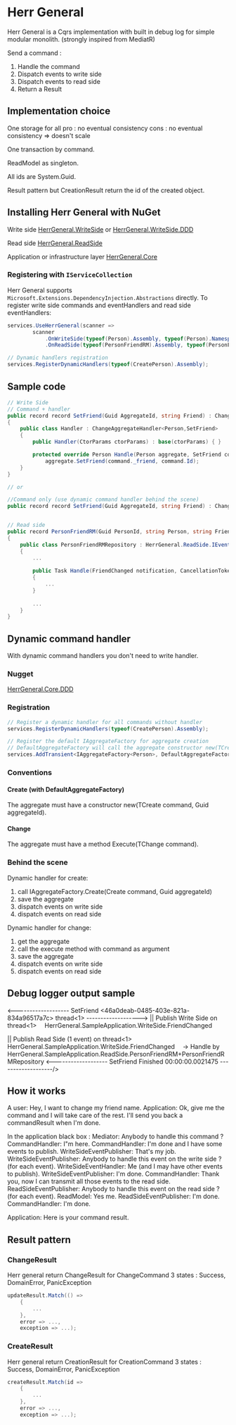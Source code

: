 # Herr General

Herr General is a Cqrs implementation with built in debug log for simple modular monolith.
(strongly inspired from MediatR)

Send a command :
1. Handle the command
2. Dispatch events to write side
3. Dispatch events to read side
4. Return a Result


## Implementation choice

One storage for all
pro : no eventual consistency
cons : no eventual consistency => doesn't scale

One transaction by command.

ReadModel as singleton.

All ids are System.Guid.

Result pattern but CreationResult return the id of the created object.


## Installing Herr General with NuGet

Write side 
    [HerrGeneral.WriteSide](https://www.nuget.org/packages/HerrGeneral.WriteSide/)
    or
    [HerrGeneral.WriteSide.DDD](https://www.nuget.org/packages/HerrGeneral.WriteSide.DDD/)
    
Read side
    [HerrGeneral.ReadSide](https://www.nuget.org/packages/HerrGeneral.ReadSide/)

Application or infrastructure layer
    [HerrGeneral.Core](https://www.nuget.org/packages/HerrGeneral.Core/)

### Registering with `IServiceCollection`

Herr General supports `Microsoft.Extensions.DependencyInjection.Abstractions` directly. 
To register write side commands and eventHandlers and read side eventHandlers:

```csharp
services.UseHerrGeneral(scanner =>
        scanner
            .OnWriteSide(typeof(Person).Assembly, typeof(Person).Namespace!)
            .OnReadSide(typeof(PersonFriendRM).Assembly, typeof(PersonFriendRM).Namespace!));

// Dynamic handlers registration
services.RegisterDynamicHandlers(typeof(CreatePerson).Assembly); 
```


## Sample code

```csharp
// Write Side
// Command + handler
public record record SetFriend(Guid AggregateId, string Friend) : Change<Person>(AggregateId)
{  
    public class Handler : ChangeAggregateHandler<Person,SetFriend>
    {
        public Handler(CtorParams ctorParams) : base(ctorParams) { }

        protected override Person Handle(Person aggregate, SetFriend command) => 
            aggregate.SetFriend(command._friend, command.Id);
    }
}

// or

//Command only (use dynamic command handler behind the scene)
public record record SetFriend(Guid AggregateId, string Friend) : Change<Person>(AggregateId);


// Read side
public record PersonFriendRM(Guid PersonId, string Person, string Friend)
{
    public class PersonFriendRMRepository : HerrGeneral.ReadSide.IEventHandler<FriendChanged>
    {
        ...
        
        public Task Handle(FriendChanged notification, CancellationToken cancellationToken)
        {
            ...           
        }
        
        ...
    }    
}
```


## Dynamic command handler

With dynamic command handlers you don't need to write handler.

### Nugget

[HerrGeneral.Core.DDD](https://www.nuget.org/packages/HerrGeneral.Core.DDD/)

### Registration

```csharp
// Register a dynamic handler for all commands without handler
services.RegisterDynamicHandlers(typeof(CreatePerson).Assembly);

// Register the default IAggregateFactory for aggregate creation
// DefaultAggregateFactory will call the aggregate constructor new(TCreateCommand command, Guid aggregateId)
services.AddTransient<IAggregateFactory<Person>, DefaultAggregateFactory<Person>>();
```

### Conventions

#### Create (with DefaultAggregateFactory)

The aggregate must have a constructor new(TCreate command, Guid aggregateId).

#### Change

The aggregate must have a method Execute(TChange command).

### Behind the scene

Dynamic handler for create:
1. call IAggregateFactory.Create(Create<TAggregate> command, Guid aggregateId)
2. save the aggregate
3. dispatch events on write side
4. dispatch events on read side

Dynamic handler for change:
1. get the aggregate
2. call the execute method with command as argument
3. save the aggregate
4. dispatch events on write side
5. dispatch events on read side


## Debug logger output sample

<------------------- SetFriend <46a0deab-0485-403e-821a-834a96517a7c> thread<1> ------------------->
|| Publish Write Side on thread<1>
&emsp;HerrGeneral.SampleApplication.WriteSide.FriendChanged

|| Publish Read Side (1 event) on thread<1>
&emsp;HerrGeneral.SampleApplication.WriteSide.FriendChanged
&emsp;-> Handle by HerrGeneral.SampleApplication.ReadSide.PersonFriendRM+PersonFriendRMRepository
<------------------- SetFriend Finished 00:00:00.0021475 -------------------/>


## How it works

A user: Hey, I want to change my friend name.
Application: Ok, give me the command and I will take care of the rest. I'll send you back a commandResult when I'm done.

In the application black box :
    Mediator: Anybody to handle this command ?
    CommandHandler: I"m here.
    CommandHandler: I'm done and I have some events to publish.
    WriteSideEventPublisher: That's my job.
    WriteSideEventPublisher: Anybody to handle this event on the write side ? (for each event).
    WriteSideEventHandler: Me (and I may have other events to publish).
    WriteSideEventPublisher: I'm done.
    CommandHandler: Thank you, now I can transmit all those events to the read side.
    ReadSideEventPublisher: Anybody to handle this event on the read side ? (for each event).
    ReadModel: Yes me.
    ReadSideEventPublisher: I'm done.
    CommandHandler: I'm done.

Application: Here is your command result.


## Result pattern

### ChangeResult

Herr general return ChangeResult for ChangeCommand
3 states : Success, DomainError, PanicException

```csharp
updateResult.Match(() =>
    {
        ...
    },
    error => ...,
    exception => ...);
```

### CreateResult

Herr general return CreationResult for CreationCommand
3 states : Success<Guid>, DomainError, PanicException

```csharp
createResult.Match(id =>
    {
        ...
    },
    error => ...,
    exception => ...);
```